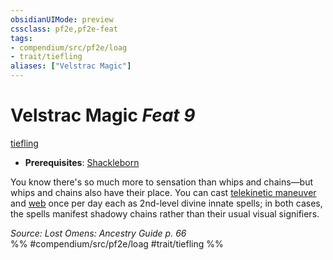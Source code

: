 ```yaml
---
obsidianUIMode: preview
cssclass: pf2e,pf2e-feat
tags:
- compendium/src/pf2e/loag
- trait/tiefling
aliases: ["Velstrac Magic"]
---
```

# Velstrac Magic  *Feat 9*  
[tiefling](../../rules/traits/tiefling-b1.md)  

- **Prerequisites**: [Shackleborn](shackleborn-loag.md)

You know there's so much more to sensation than whips and chains—but whips and chains also have their place. You can cast [telekinetic maneuver](../spells/telekinetic-maneuver.md) and [web](../spells/web.md) once per day each as 2nd-level divine innate spells; in both cases, the spells manifest shadowy chains rather than their usual visual signifiers.

*Source: Lost Omens: Ancestry Guide p. 66*  
%% #compendium/src/pf2e/loag #trait/tiefling %%
